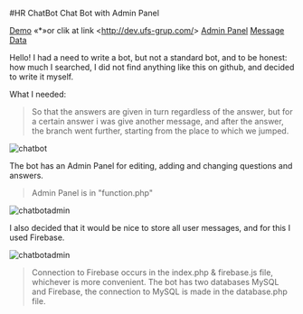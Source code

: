#HR ChatBot
Chat Bot with Admin Panel

[Demo](http://dev.ufs-grup.com "chatbot")
«*»or clik at link <<http://dev.ufs-grup.com/>>
[Admin Panel](http://dev.ufs-grup.com/function.php "chatbot")
[Message Data](http://dev.ufs-grup.com/list.php "chatbot")

Hello! I had a need to write a bot, but not a standard bot, and to be honest:
how much I searched, I did not find anything like this on github, and decided to write it myself.

What I needed:
  > So that the answers are given in turn regardless of the answer, but for a certain answer i was give another message, 
  > and after the answer, the branch went further, starting from the place to which we jumped.

![chatbot](https://i.ibb.co/SdTVv83/e9978c58-4f0f-40f0-9053-7ba941a7b5ec.jpg)

The bot has an Admin Panel for editing, adding and changing questions and answers.
> Admin Panel is in "function.php"

![chatbotadmin](https://i.ibb.co/4YG444r/Screenshot-4.png)

I also decided that it would be nice to store all user messages, and for this I used Firebase.

![chatbotadmin](https://i.ibb.co/QMDPWdY/57f05032-3156-4057-b16c-2c0faefc0405.jpg)

> Connection to Firebase occurs in the index.php & firebase.js file, whichever is more convenient.
The bot has two databases MySQL and Firebase, the connection to MySQL is made in the database.php file.
